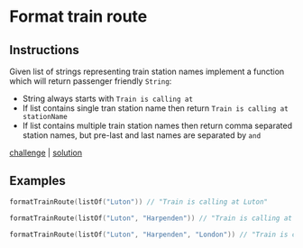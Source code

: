 # Format train route

## Instructions

Given list of strings representing train station names implement a function which will return passenger friendly
`String`:
- String always starts with `Train is calling at`
- If list contains single tran station name then return `Train is calling at stationName`
- If list contains multiple train station names then return comma separated station names, but pre-last and last names are separated by `and`

[challenge](challenge.kt) | [solution](solution.kt)

## Examples

```kotlin
formatTrainRoute(listOf("Luton")) // "Train is calling at Luton"

formatTrainRoute(listOf("Luton", "Harpenden")) // "Train is calling at Luton and Harpenden"

formatTrainRoute(listOf("Luton", "Harpenden", "London")) // "Train is calling at Luton, Harpenden and London"
```
